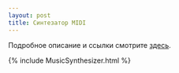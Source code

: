 ```yaml
---
layout: post
title: Синтезатор MIDI
---
```


Подробное описание и ссылки смотрите [здесь](../projects/midi-synthesizer).

{% include MusicSynthesizer.html %}

